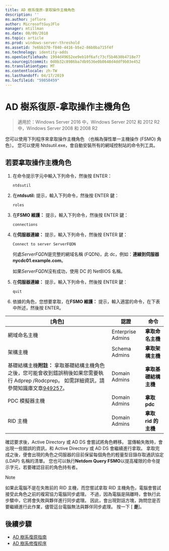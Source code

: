 ```yaml
---
title: AD 樹系復原-拿取操作主機角色
description: ''
ms.author: joflore
author: MicrosoftGuyJFlo
manager: mtillman
ms.date: 08/09/2018
ms.topic: article
ms.prod: windows-server-threshold
ms.assetid: 7e6bb370-f840-4416-b5e2-86b0ba715f4f
ms.technology: identity-adds
ms.openlocfilehash: 1994d49652ee9eb10f6afc73cf5b4630b4718e77
ms.sourcegitcommit: 0d0b32c8986ba7db9536e0b8648d4ddf9b03e452
ms.translationtype: MT
ms.contentlocale: zh-TW
ms.lasthandoff: 04/17/2019
ms.locfileid: "59858459"
---
```

# <a name="ad-forest-recovery---seizing-an-operations-master-role"></a>AD 樹系復原-拿取操作主機角色  

>適用於：Windows Server 2016 中，Windows Server 2012 和 2012 R2 中，Windows Server 2008 和 2008 R2

您可以使用下列程序來拿取操作主機角色 （也稱為彈性單一主機操作 (FSMO) 角色）。 您可以使用 Ntdsutil.exe，會自動安裝所有的網域控制站的命令列工具。  
  
## <a name="to-seize-an-operations-master-role"></a>若要拿取操作主機角色  
  
1. 在命令提示字元中輸入下列命令，然後按 ENTER：  

   ```  
   ntdsutil  
   ```  

2. 在**ntdsutil:** 提示，輸入下列命令，然後按 ENTER 鍵：  

   ```  
   roles  
   ```  

3. 在**FSMO 維護：** 提示，輸入下列命令，然後按 ENTER 鍵：  

   ```  
   connections  
   ```  

4. 在**伺服器連線：** 提示，輸入下列命令，然後按 ENTER 鍵：  

   ```  
   Connect to server ServerFQDN  
   ```  

   何處*ServerFQDN*是完整的網域名稱 (FQDN)，此 dc，例如：**連線到伺服器 nycdc01.example.com**。  

   如果*ServerFQDN*沒有成功，使用 DC 的 NetBIOS 名稱。  

5. 在**伺服器連線：** 提示，輸入下列命令，然後按 ENTER 鍵：  

   ```  
   quit  
   ```  

6. 依據的角色，您想要拿取，在**FSMO 維護：** 提示，輸入適當的命令，在下表中所述，然後按 ENTER。  
  
|[角色]|認證|命令|  
|----------|-----------------|-------------|  
|網域命名主機|Enterprise Admins|**拿取命名主機**|  
|架構主機|Schema Admins|**拿取架構主機**|  
|基礎結構主機**附註：** 拿取基礎結構主機角色之後，您可能會收到錯誤稍後如果您需要執行 Adprep /Rodcprep。 如需詳細資訊，請參閱知識庫文章[949257](https://support.microsoft.com/kb/949257)。|Domain Admins|**拿取基礎結構主機**|  
|PDC 模擬器主機|Domain Admins|**拿取 pdc**|  
|RID 主機|Domain Admins|**拿取 rid 的主機**|  

確認要求後，Active Directory 或 AD DS 會嘗試將角色轉移。 當傳輸失敗時，會出現一些錯誤的資訊，和 Active Directory 或 AD DS 會繼續進行拿取。 拿取完成之後，便會出現的角色之伺服器的目前保留每個角色的輕量型目錄存取通訊協定 (LDAP) 名稱的清單。 您也可以執行**Netdom Query FSMO**以提高權限的命令提示字元，若要確認目前的角色持有者。  
  
> [!NOTE]
> 如果此電腦不是在失敗前的 RID 主機，而您嘗試拿取 RID 主機角色，電腦會嘗試接受此角色之前的複寫協力電腦同步處理。 不過，因為電腦是隔離時，會執行此步驟中，它將會失敗與夥伴進行同步處理。 因此，會出現對話方塊，詢問您是否要繼續進行此作業，儘管這台電腦無法與夥伴同步處理。 按一下 [ **是**]。  
  
## <a name="next-steps"></a>後續步驟

- [AD 樹系復原指南](AD-Forest-Recovery-Guide.md)
- [AD 樹系修復程序](AD-Forest-Recovery-Procedures.md)
